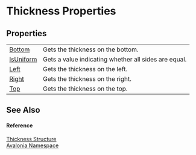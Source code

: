 # Thickness Properties




## Properties
<table>
<tr>
<td><a href="P_Avalonia_Thickness_Bottom">Bottom</a></td>
<td>Gets the thickness on the bottom.</td>
</tr>
<tr>
<td><a href="P_Avalonia_Thickness_IsUniform">IsUniform</a></td>
<td>Gets a value indicating whether all sides are equal.</td>
</tr>
<tr>
<td><a href="P_Avalonia_Thickness_Left">Left</a></td>
<td>Gets the thickness on the left.</td>
</tr>
<tr>
<td><a href="P_Avalonia_Thickness_Right">Right</a></td>
<td>Gets the thickness on the right.</td>
</tr>
<tr>
<td><a href="P_Avalonia_Thickness_Top">Top</a></td>
<td>Gets the thickness on the top.</td>
</tr>
</table>

## See Also


#### Reference
<a href="T_Avalonia_Thickness">Thickness Structure</a>  
<a href="N_Avalonia">Avalonia Namespace</a>  

